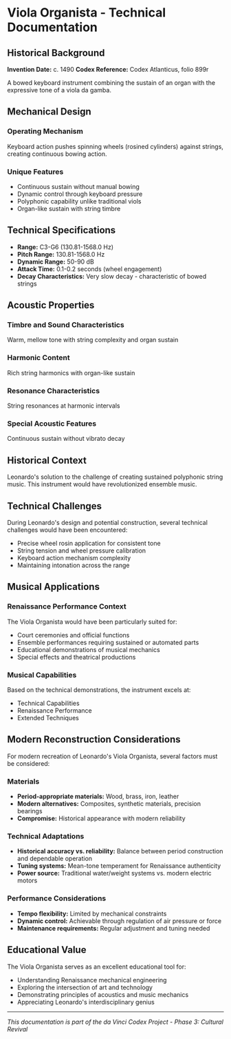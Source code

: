 # Viola Organista - Technical Documentation

## Historical Background

**Invention Date:** c. 1490
**Codex Reference:** Codex Atlanticus, folio 899r

A bowed keyboard instrument combining the sustain of an organ with the expressive tone of a viola da gamba.

## Mechanical Design

### Operating Mechanism
Keyboard action pushes spinning wheels (rosined cylinders) against strings, creating continuous bowing action.

### Unique Features
- Continuous sustain without manual bowing
- Dynamic control through keyboard pressure
- Polyphonic capability unlike traditional viols
- Organ-like sustain with string timbre

## Technical Specifications

- **Range:** C3-G6 (130.81-1568.0 Hz)
- **Pitch Range:** 130.81-1568.0 Hz
- **Dynamic Range:** 50-90 dB
- **Attack Time:** 0.1-0.2 seconds (wheel engagement)
- **Decay Characteristics:** Very slow decay - characteristic of bowed strings

## Acoustic Properties

### Timbre and Sound Characteristics
Warm, mellow tone with string complexity and organ sustain

### Harmonic Content
Rich string harmonics with organ-like sustain

### Resonance Characteristics
String resonances at harmonic intervals

### Special Acoustic Features
Continuous sustain without vibrato decay

## Historical Context

Leonardo's solution to the challenge of creating sustained polyphonic string music. This instrument would have revolutionized ensemble music.

## Technical Challenges

During Leonardo's design and potential construction, several technical challenges would have been encountered:

- Precise wheel rosin application for consistent tone
- String tension and wheel pressure calibration
- Keyboard action mechanism complexity
- Maintaining intonation across the range

## Musical Applications

### Renaissance Performance Context
The Viola Organista would have been particularly suited for:
- Court ceremonies and official functions
- Ensemble performances requiring sustained or automated parts
- Educational demonstrations of musical mechanics
- Special effects and theatrical productions

### Musical Capabilities
Based on the technical demonstrations, the instrument excels at:
- Technical Capabilities
- Renaissance Performance
- Extended Techniques

## Modern Reconstruction Considerations

For modern recreation of Leonardo's Viola Organista, several factors must be considered:

### Materials
- **Period-appropriate materials:** Wood, brass, iron, leather
- **Modern alternatives:** Composites, synthetic materials, precision bearings
- **Compromise:** Historical appearance with modern reliability

### Technical Adaptations
- **Historical accuracy vs. reliability:** Balance between period construction and dependable operation
- **Tuning systems:** Mean-tone temperament for Renaissance authenticity
- **Power source:** Traditional water/weight systems vs. modern electric motors

### Performance Considerations
- **Tempo flexibility:** Limited by mechanical constraints
- **Dynamic control:** Achievable through regulation of air pressure or force
- **Maintenance requirements:** Regular adjustment and tuning needed

## Educational Value

The Viola Organista serves as an excellent educational tool for:
- Understanding Renaissance mechanical engineering
- Exploring the intersection of art and technology
- Demonstrating principles of acoustics and music mechanics
- Appreciating Leonardo's interdisciplinary genius

---

*This documentation is part of the da Vinci Codex Project - Phase 3: Cultural Revival*
